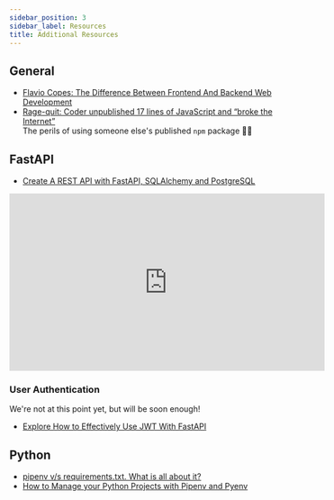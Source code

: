 ```yaml
---
sidebar_position: 3
sidebar_label: Resources
title: Additional Resources
---
```


<!-- markdownlint-disable no-inline-html no-trailing-punctuation -->

## General

- [Flavio Copes: The Difference Between Frontend And Backend Web Development](https://flaviocopes.com/frontend-vs-backend/)
- [Rage-quit: Coder unpublished 17 lines of JavaScript and “broke the Internet”](https://arstechnica.com/information-technology/2016/03/rage-quit-coder-unpublished-17-lines-of-javascript-and-broke-the-internet/)
  <br/>The perils of using someone else's published `npm` package 😬😬

## FastAPI

- [Create A REST API with FastAPI, SQLAlchemy and PostgreSQL](https://www.youtube.com/watch?v=2g1ZjA6zHRo)

<iframe width="560" height="315" src="https://www.youtube.com/embed/2g1ZjA6zHRo?si=EntI-OLAPEz3cqzm" title="YouTube video player" frameborder="0" allow="accelerometer; autoplay; clipboard-write; encrypted-media; gyroscope; picture-in-picture; web-share" referrerpolicy="strict-origin-when-cross-origin" allowfullscreen></iframe>

### User Authentication

We're not at this point yet, but will be soon enough!

- [Explore How to Effectively Use JWT With FastAPI](https://hackernoon.com/explore-how-to-effectively-use-jwt-with-fastapi)

## Python

- [pipenv v/s requirements.txt. What is all about it?](https://www.linkedin.com/pulse/pipenv-vs-requirementstxt-what-all-shruthi-sagar-cr/)
- [How to Manage your Python Projects with Pipenv and Pyenv](https://www.rootstrap.com/blog/how-to-manage-your-python-projects-with-pipenv-pyenv)
